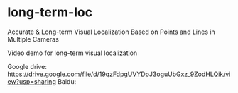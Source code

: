# long-term-loc
Accurate & Long-term Visual Localization Based on Points and Lines in Multiple Cameras

Video demo for long-term visual localization

Google drive: https://drive.google.com/file/d/19qzFdpgUVYDpJ3oguUbGxz_9ZodHLQik/view?usp=sharing
Baidu: 
